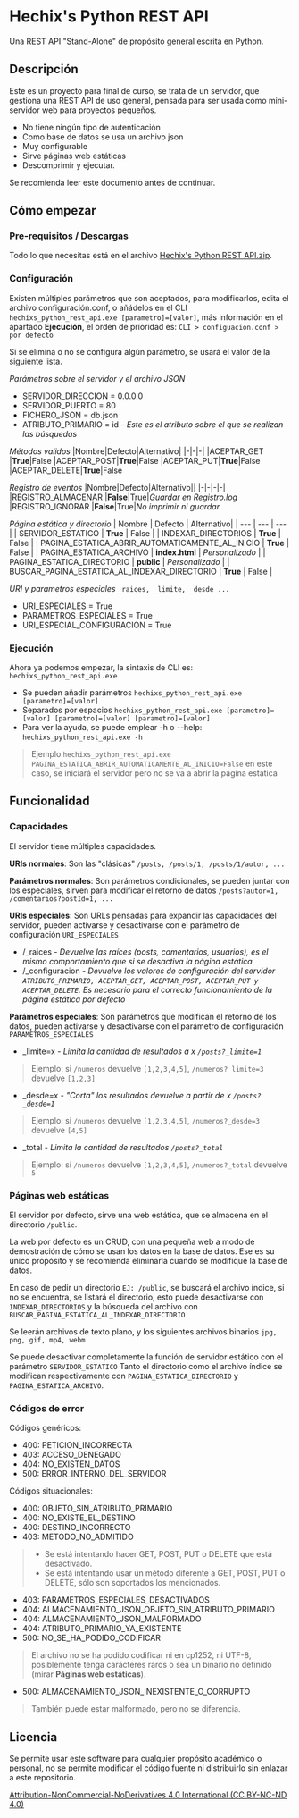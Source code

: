 # Hechix's Python REST API
Una REST API "Stand-Alone" de propósito general escrita en Python.

## Descripción
Este es un proyecto para final de curso, se trata de un servidor, que gestiona una REST API de uso general, pensada para ser usada como mini-servidor web para proyectos pequeños.
- No tiene ningún tipo de autenticación
- Como base de datos se usa un archivo json
- Muy configurable
- Sirve páginas web estáticas
- Descomprimir y ejecutar.

Se recomienda leer este documento antes de continuar.

## Cómo empezar
### Pre-requisitos / Descargas
Todo lo que necesitas está en el archivo [Hechix's Python REST API.zip](https://google.es).
### Configuración
Existen múltiples parámetros que son aceptados, para modificarlos, edita el archivo configuración.conf, o añádelos en el CLI `hechixs_python_rest_api.exe [parametro]=[valor]`, más información en el apartado **Ejecución**, el orden de prioridad es: `CLI > configuacion.conf > por defecto`

Si se elimina o no se configura algún parámetro, se usará el valor de la siguiente lista.

*Parámetros sobre el servidor y el archivo JSON*
- SERVIDOR_DIRECCION = 0.0.0.0
- SERVIDOR_PUERTO = 80
- FICHERO_JSON = db.json
- ATRIBUTO_PRIMARIO = id *- Este es el atributo sobre el que se realizan las búsquedas*

*Métodos validos*
|Nombre|Defecto|Alternativo|
|-|-|-|
|ACEPTAR_GET |**True**|False
|ACEPTAR_POST|**True**|False
|ACEPTAR_PUT|**True**|False
|ACEPTAR_DELETE|**True**|False

*Registro de eventos*
|Nombre|Defecto|Alternativo||
|-|-|-|-|
|REGISTRO_ALMACENAR |**False**|True|*Guardar en Registro.log*
|REGISTRO_IGNORAR |**False**|True|*No imprimir ni guardar*

*Página estática y directorio*
| Nombre | Defecto | Alternativo|
| --- | --- | --- |
| SERVIDOR_ESTATICO | **True** | False |
| INDEXAR_DIRECTORIOS | **True** | False |
| PAGINA_ESTATICA_ABRIR_AUTOMATICAMENTE_AL_INICIO | **True** | False |
| PAGINA_ESTATICA_ARCHIVO | **index.html** | *Personalizado* |
| PAGINA_ESTATICA_DIRECTORIO | **public** | *Personalizado* |
| BUSCAR_PAGINA_ESTATICA_AL_INDEXAR_DIRECTORIO | **True** | False |

*URI y parametros especiales*  `_raices, _limite, _desde ...`
- URI_ESPECIALES = True
- PARAMETROS_ESPECIALES = True
- URI_ESPECIAL_CONFIGURACION = True

### Ejecución
Ahora ya podemos empezar, la sintaxis de CLI es: `hechixs_python_rest_api.exe`
- Se pueden añadir parámetros `hechixs_python_rest_api.exe [parametro]=[valor]`
- Separados por espacios `hechixs_python_rest_api.exe [parametro]=[valor] [parametro]=[valor] [parametro]=[valor]`
- Para ver la ayuda, se puede emplear -h o --help: `hechixs_python_rest_api.exe -h`

> Ejemplo `hechixs_python_rest_api.exe PAGINA_ESTATICA_ABRIR_AUTOMATICAMENTE_AL_INICIO=False` en este caso, se iniciará el servidor pero no se va a abrir la página estática

## Funcionalidad
### Capacidades
El servidor tiene múltiples capacidades.

**URIs normales**:  Son las "clásicas" `/posts, /posts/1, /posts/1/autor, ...`

**Parámetros normales**: Son parámetros condicionales, se pueden juntar con los especiales, sirven para modificar el retorno de datos `/posts?autor=1, /comentarios?postId=1, ...`

**URIs especiales**: Son URLs pensadas para expandir las capacidades del servidor, pueden activarse y desactivarse con el parámetro de configuración `URI_ESPECIALES`
- /_raices  *- Devuelve las raíces (posts, comentarios, usuarios), es el mismo comportamiento que si se desactiva la página estática*
- /_configuracion *- Devuelve los valores de configuración del servidor `ATRIBUTO_PRIMARIO, ACEPTAR_GET, ACEPTAR_POST, ACEPTAR_PUT y ACEPTAR_DELETE`. Es necesario para el correcto funcionamiento de la página estática por defecto*

**Parámetros especiales**: Son parámetros que modifican el retorno de los datos, pueden activarse y desactivarse con el parámetro de configuración `PARAMETROS_ESPECIALES` 
- _limite=x *- Limita la cantidad de resultados a x `/posts?_limite=1`*
> Ejemplo: si `/numeros` devuelve `[1,2,3,4,5]`, `/numeros?_limite=3` devuelve `[1,2,3]`
- _desde=x *- "Corta" los resultados  devuelve a partir de x `/posts?_desde=1`*
> Ejemplo: si `/numeros` devuelve `[1,2,3,4,5]`, `/numeros?_desde=3` devuelve `[4,5]`
- _total *- Limita la cantidad de resultados `/posts?_total`*
> Ejemplo: si `/numeros` devuelve `[1,2,3,4,5]`, `/numeros?_total` devuelve `5`

### Páginas web estáticas
El servidor por defecto, sirve una web estática, que se almacena en el directorio `/public`.

La web por defecto es un CRUD, con una pequeña web a modo de demostración de cómo se usan los datos en la base de datos. Ese es su único propósito y se recomienda eliminarla cuando se modifique la base de datos.

En caso de pedir un directorio `EJ: /public`, se buscará el archivo índice, si no se encuentra, se listará el directorio, esto puede desactivarse con `INDEXAR_DIRECTORIOS` y la búsqueda del archivo con `BUSCAR_PAGINA_ESTATICA_AL_INDEXAR_DIRECTORIO`

Se leerán archivos de texto plano, y los siguientes archivos binarios `jpg, png, gif, mp4, webm`

Se puede desactivar completamente la función de servidor estático con el parámetro `SERVIDOR_ESTATICO`
Tanto el directorio como el archivo índice se modifican respectivamente con `PAGINA_ESTATICA_DIRECTORIO` y `PAGINA_ESTATICA_ARCHIVO`.

### Códigos de error
Códigos genéricos:
- 400: PETICION_INCORRECTA
- 403: ACCESO_DENEGADO
- 404: NO_EXISTEN_DATOS
- 500: ERROR_INTERNO_DEL_SERVIDOR

Códigos situacionales:
- 400: OBJETO_SIN_ATRIBUTO_PRIMARIO
- 400: NO_EXISTE_EL_DESTINO
- 400: DESTINO_INCORRECTO
- 403: METODO_NO_ADMITIDO 
>  - Se está intentando hacer GET, POST, PUT o DELETE que está desactivado.
>  - Se está intentando usar un método diferente a GET, POST, PUT o DELETE, sólo son soportados los mencionados.
- 403: PARAMETROS_ESPECIALES_DESACTIVADOS
- 404: ALMACENAMIENTO_JSON_OBJETO_SIN_ATRIBUTO_PRIMARIO
- 404: ALMACENAMIENTO_JSON_MALFORMADO
- 404: ATRIBUTO_PRIMARIO_YA_EXISTENTE
- 500: NO_SE_HA_PODIDO_CODIFICAR 
> El archivo no se ha podido codificar ni en cp1252, ni UTF-8, posiblemente tenga carácteres raros o sea un binario no definido (mirar **Páginas web estáticas**).
- 500: ALMACENAMIENTO_JSON_INEXISTENTE_O_CORRUPTO
> También puede estar malformado, pero no se diferencia.
> 
## Licencia
Se permite usar este software para cualquier propósito académico o personal, no se permite modificar el código fuente ni distribuirlo sin enlazar a este repositorio.

[Attribution-NonCommercial-NoDerivatives 4.0 International (CC BY-NC-ND 4.0)](https://creativecommons.org/licenses/by-nc-nd/4.0/)
